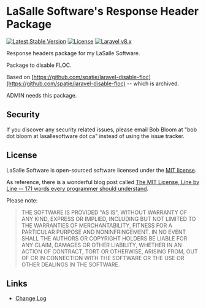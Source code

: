 # LaSalle Software's Response Header Package

<p>
<a href="https://packagist.org/packages/lasallesoftware/ls-responseheaders-pkg"><img src="https://poser.pugx.org/lasallesoftware/ls-responseheaders-pkg/v/stable.svg" alt="Latest Stable Version"></a>
<a href="https://packagist.org/packages/lasallesoftware/ls-responseheaders-pkg"><img src="https://poser.pugx.org/lasallesoftware/ls-responseheaders-pkg/license.svg" alt="License"></a>
<a href="https://laravel.com/"><img src="https://img.shields.io/badge/Laravel-v8-brightgreen.svg?style=flat-square" alt="Laravel v8.x"></a> 
</p>

Response headers package for my LaSalle Software.

Package to disable FLOC. 

Based on [https://github.com/spatie/laravel-disable-floc](https://github.com/spatie/laravel-disable-floc) -- which is archived.

ADMIN needs this package.

## Security

If you discover any security related issues, please email Bob Bloom at "bob dot bloom at lasallesoftware dot ca" instead of using the issue tracker.

## License

LaSalle Software is open-sourced software licensed under the [MIT license](https://opensource.org/licenses/MIT).

As reference, there is a wonderful blog post called [The MIT License, Line by Line -- 171 words every programmer should understand](https://writing.kemitchell.com/2016/09/21/MIT-License-Line-by-Line.html).

Please note:
>THE SOFTWARE IS PROVIDED "AS IS", WITHOUT WARRANTY OF ANY KIND, EXPRESS OR IMPLIED, INCLUDING BUT NOT LIMITED TO THE WARRANTIES OF MERCHANTABILITY, FITNESS FOR A PARTICULAR PURPOSE AND NONINFRINGEMENT. IN NO EVENT SHALL THE AUTHORS OR COPYRIGHT HOLDERS BE LIABLE FOR ANY CLAIM, DAMAGES OR OTHER LIABILITY, WHETHER IN AN ACTION OF CONTRACT, TORT OR OTHERWISE, ARISING FROM, OUT OF OR IN CONNECTION WITH THE SOFTWARE OR THE USE OR OTHER DEALINGS IN THE SOFTWARE.

## Links

* [Change Log](CHANGELOG.md)
